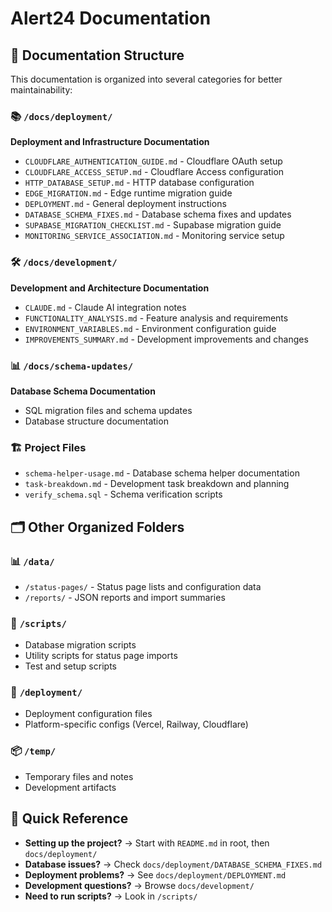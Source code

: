 # Alert24 Documentation

## 📁 Documentation Structure

This documentation is organized into several categories for better maintainability:

### 📚 `/docs/deployment/`

**Deployment and Infrastructure Documentation**

- `CLOUDFLARE_AUTHENTICATION_GUIDE.md` - Cloudflare OAuth setup
- `CLOUDFLARE_ACCESS_SETUP.md` - Cloudflare Access configuration
- `HTTP_DATABASE_SETUP.md` - HTTP database configuration
- `EDGE_MIGRATION.md` - Edge runtime migration guide
- `DEPLOYMENT.md` - General deployment instructions
- `DATABASE_SCHEMA_FIXES.md` - Database schema fixes and updates
- `SUPABASE_MIGRATION_CHECKLIST.md` - Supabase migration guide
- `MONITORING_SERVICE_ASSOCIATION.md` - Monitoring service setup

### 🛠️ `/docs/development/`

**Development and Architecture Documentation**

- `CLAUDE.md` - Claude AI integration notes
- `FUNCTIONALITY_ANALYSIS.md` - Feature analysis and requirements
- `ENVIRONMENT_VARIABLES.md` - Environment configuration guide
- `IMPROVEMENTS_SUMMARY.md` - Development improvements and changes

### 📊 `/docs/schema-updates/`

**Database Schema Documentation**

- SQL migration files and schema updates
- Database structure documentation

### 🏗️ Project Files

- `schema-helper-usage.md` - Database schema helper documentation
- `task-breakdown.md` - Development task breakdown and planning
- `verify_schema.sql` - Schema verification scripts

## 🗂️ Other Organized Folders

### 📊 `/data/`

- `/status-pages/` - Status page lists and configuration data
- `/reports/` - JSON reports and import summaries

### 🔧 `/scripts/`

- Database migration scripts
- Utility scripts for status page imports
- Test and setup scripts

### 🚀 `/deployment/`

- Deployment configuration files
- Platform-specific configs (Vercel, Railway, Cloudflare)

### 📦 `/temp/`

- Temporary files and notes
- Development artifacts

## 📖 Quick Reference

- **Setting up the project?** → Start with `README.md` in root, then `docs/deployment/`
- **Database issues?** → Check `docs/deployment/DATABASE_SCHEMA_FIXES.md`
- **Deployment problems?** → See `docs/deployment/DEPLOYMENT.md`
- **Development questions?** → Browse `docs/development/`
- **Need to run scripts?** → Look in `/scripts/`
